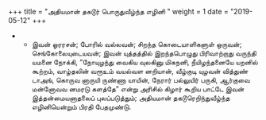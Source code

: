 ﻿+++
title = "அதியமான் தகடூர் பொருதுவீழ்ந்த எழினி  "
weight = 1
date = "2019-05-12"
+++


- -  இவன் ஓரரசன்; போரில் வல்லவன்; சிறந்த கொடையாளிகளுள் ஒருவன்; செங்கோலையுடையவன்; இவன் யுத்தத்தில் இறந்தபொழுது பிரிவாற்றாது வருந்தி யமனை நோக்கி, “நோயுழந்து வைகிய வுலகினு மிகநனி, நீயிழந்தனையே யறனில் கூற்றம், வாழ்தலின் வரூஉம் வயல்வள னறியான், வீழ்குடி யுழவன் வித்துண் டாஅங், கொருவ னாருயி ருண்ணா யாயின், நேரார் பல்லுயிர் பருகி, ஆர்குவை மன்னோவவ னமரடு களத்தே” என்று அரிசில் கிழார் கூறிய பாட்டே இவன் இத்தன்மையனாதலைப் புலப்படுத்தும்; அதியமான் தகடூரெறிந்துவீழ்ந்த எழினியென்றும் பிரதி பேதமுண்டு. 
